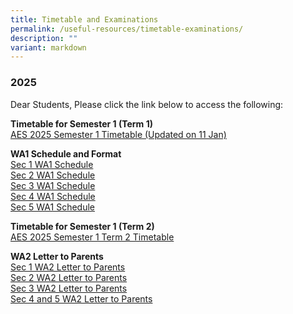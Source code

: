 ```yaml
---
title: Timetable and Examinations
permalink: /useful-resources/timetable-examinations/
description: ""
variant: markdown
---
```

### 2025

Dear Students, Please click the link below to access the following:  

**Timetable for Semester 1 (Term 1)**
<br>
[AES 2025 Semester 1 Timetable (Updated on 11 Jan)](/files/AES_2025_Semester_1_Timetable__Updated_on_11_Jan_.pdf)
<br>

**WA1 Schedule and Format**
<br>
[Sec 1 WA1 Schedule](/files/1__2025_Sec_1_WA1_Schedule.pdf)
<br>
[Sec 2 WA1 Schedule](/files/2__2025_Sec_2_WA1_Schedule.pdf)
<br>
[Sec 3 WA1 Schedule](/files/3__2025_Sec_3_WA1_Schedule.pdf)
<br>
[Sec 4 WA1 Schedule](/files/4__2025_Sec_4_WA1_Schedule.pdf)
<br>
[Sec 5 WA1 Schedule](/files/5__2025_Sec_5_WA1_Schedule.pdf)
<br>

**Timetable for Semester 1 (Term 2)**
<br>
[AES 2025 Semester 1 Term 2 Timetable ](/files/AES_2025_SEM1_CLASS_TIMETABLE_Term2__19Mar_.pdf)
<br>

**WA2 Letter to Parents**
<br>
[Sec 1 WA2 Letter to Parents](/files/Sec_1_WA2_letter.pdf)
<br>
[Sec 2 WA2 Letter to Parents](/files/Sec_2_WA2_letter.pdf)
<br>
[Sec 3 WA2 Letter to Parents](/files/Sec_3_WA2_letter.pdf)
<br>
[Sec 4 and 5 WA2 Letter to Parents](/files/Sec_4_and_5_WA2_letter.pdf)
<br>
